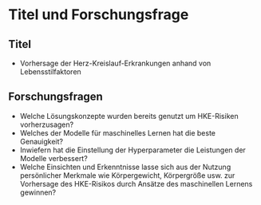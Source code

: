 # Titel und Forschungsfrage
## Titel
* Vorhersage der Herz-Kreislauf-Erkrankungen anhand von Lebensstilfaktoren

## Forschungsfragen
* Welche Lösungskonzepte wurden bereits genutzt um HKE-Risiken vorherzusagen?
* Welches der Modelle für maschinelles Lernen hat die beste Genauigkeit?
* Inwiefern hat die Einstellung der Hyperparameter die Leistungen der Modelle verbessert?
* Welche Einsichten und Erkenntnisse lasse sich aus der Nutzung persönlicher Merkmale wie Körpergewicht, Körpergröße usw. zur Vorhersage des HKE-Risikos durch Ansätze des maschinellen Lernens gewinnen?
  
